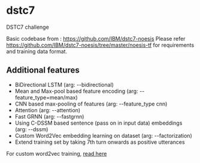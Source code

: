 # dstc7
DSTC7 challenge

Basic codebase from : https://github.com/IBM/dstc7-noesis
Please refer https://github.com/IBM/dstc7-noesis/tree/master/noesis-tf for requirements and training data format.

## Additional features

* BiDirectional LSTM (arg: --bidirectional)
* Mean and Max-pool based feature encoding (arg: --feature_type=mean/max)
* CNN based max-pooling of features (arg: --feature_type cnn)
* Attention (arg: --attention)
* Fast GRNN (arg: --fastgrnn)
* Using C-DSSM based sentence (pass on in input data) embeddings (arg: --dssm)
* Custom Word2Vec embedding learning on dataset (arg: --factorization)
* Extend training set by taking 7th turn onwards as positive utterances


For custom word2vec training, [read here](https://github.com/iamgroot42/dstc7/tree/master/CSharp/Word2Vec)
